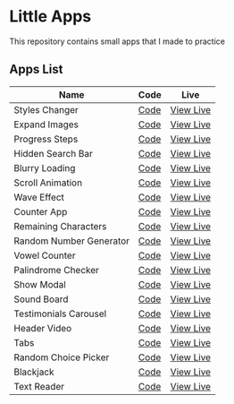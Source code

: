 # Little Apps

This repository contains small apps that I made to practice

## Apps List

| Name                    | Code                                   | Live                                                                                |
| ----------------------- | -------------------------------------- | ----------------------------------------------------------------------------------- |
| Styles Changer          | [Code](./1-Styles-Changer/)            | [View Live](https://noasalgado.github.io/Mini-JS-Apps/1-Styles-Changer/)            |
| Expand Images           | [Code](./2-Expand-Images/)             | [View Live](https://noasalgado.github.io/Mini-JS-Apps/2-Expand-Images/)             |
| Progress Steps          | [Code](./3-Progress-Steps/)            | [View Live](https://noasalgado.github.io/Mini-JS-Apps/3-Progress-Steps/)            |
| Hidden Search Bar       | [Code](./4-Hidden-Search-Bar/)         | [View Live](https://noasalgado.github.io/Mini-JS-Apps/4-Hidden-Search-Bar/)         |
| Blurry Loading          | [Code](./5-Blurry-Loading/)            | [View Live](https://noasalgado.github.io/Mini-JS-Apps//5-Blurry-Loading/)           |
| Scroll Animation        | [Code](./6-Scroll-Animation/)          | [View Live](https://noasalgado.github.io/Mini-JS-Apps//6-Scroll-Animation/)         |
| Wave Effect             | [Code](./7-Wave-Effect/)               | [View Live](https://noasalgado.github.io/Mini-JS-Apps/7-Wave-Effect/)               |
| Counter App             | [Code](./8-Counter-App/)               | [View Live](https://noasalgado.github.io/Mini-JS-Apps/8-Counter-App/)               |
| Remaining Characters    | [Code](./9-Remaining-Charactes-Count/) | [View Live](https://noasalgado.github.io/Mini-JS-Apps/9-Remaining-Charactes-Count/) |
| Random Number Generator | [Code](./10-Random-Number-Generator/)  | [View Live](https://noasalgado.github.io/Mini-JS-Apps/10-Random-Number-Generator/)  |
| Vowel Counter           | [Code](./11-Vowel-Counter/)            | [View Live](https://noasalgado.github.io/Mini-JS-Apps/11-Vowel-Counter/)            |
| Palindrome Checker      | [Code](./Palindrome-Checker/)          | [View Live](https://noasalgado.github.io/Mini-JS-Apps/Palindrome-Checker/)          |
| Show Modal              | [Code](./Show-Modal/)                  | [View Live](https://noasalgado.github.io/Mini-JS-Apps/Show-Modal/)                  |
| Sound Board             | [Code](./Sound-Board/)                 | [View Live](https://noasalgado.github.io/Mini-JS-Apps/Sound-Board/)                 |
| Testimonials Carousel   | [Code](./Testimonials-Carousel/)       | [View Live](https://noasalgado.github.io/Mini-JS-Apps/Testimonials-Carousel/)       |
| Header Video            | [Code](./Header-Video/)                | [View Live](https://noasalgado.github.io/Mini-JS-Apps/Header-Video/)                |
| Tabs                    | [Code](./16-Tabs/)                     | [View Live](https://noasalgado.github.io/Mini-JS-Apps/16-Tabs/)                     |
| Random Choice Picker    | [Code](./17-Random-Choice-Picker/)     | [View Live](https://noasalgado.github.io/Mini-JS-Apps/17-Random-Choice-Picker/)     |
| Blackjack               | [Code](./18-Blackjack/)                | [View Live](https://noasalgado.github.io/Mini-JS-Apps/18-Blackjack/)                |
| Text Reader             | [Code](./19-Text-Reader/)              | [View Live](https://noasalgado.github.io/Mini-JS-Apps/19-Text-Reader/)              |
